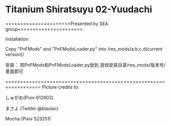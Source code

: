 ﻿# Titanium Shiratsuyu 02-Yuudachi
======================Presented by SEA group======================



Installation: 

Copy "PnFMods" and "PnFModsLoader.py" into /res_mods/a.b.c.d(current version)/

安装：
把PnFMods和PnFModsLoader.py放到
游戏安装目录/res_mods/版本号/ 
里面即可

==================================================================
Picture credits to:
しゅがお(Pixiv 612602)
まさよ	(Twitter @blaulac)
Mocha	(Pixiv 523251)